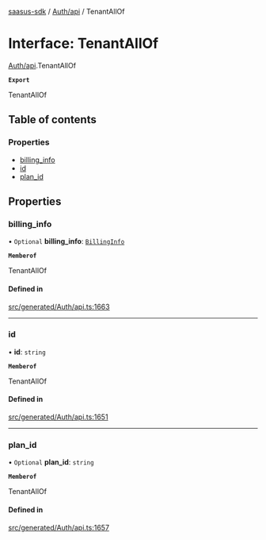 [saasus-sdk](../README.md) / [Auth/api](../modules/Auth_api.md) / TenantAllOf

# Interface: TenantAllOf

[Auth/api](../modules/Auth_api.md).TenantAllOf

**`Export`**

TenantAllOf

## Table of contents

### Properties

- [billing\_info](Auth_api.TenantAllOf.md#billing_info)
- [id](Auth_api.TenantAllOf.md#id)
- [plan\_id](Auth_api.TenantAllOf.md#plan_id)

## Properties

### billing\_info

• `Optional` **billing\_info**: [`BillingInfo`](Auth_api.BillingInfo.md)

**`Memberof`**

TenantAllOf

#### Defined in

[src/generated/Auth/api.ts:1663](https://github.com/saasus-platform/saasus-sdk-javascript/blob/c67ac22/src/generated/Auth/api.ts#L1663)

___

### id

• **id**: `string`

**`Memberof`**

TenantAllOf

#### Defined in

[src/generated/Auth/api.ts:1651](https://github.com/saasus-platform/saasus-sdk-javascript/blob/c67ac22/src/generated/Auth/api.ts#L1651)

___

### plan\_id

• `Optional` **plan\_id**: `string`

**`Memberof`**

TenantAllOf

#### Defined in

[src/generated/Auth/api.ts:1657](https://github.com/saasus-platform/saasus-sdk-javascript/blob/c67ac22/src/generated/Auth/api.ts#L1657)
